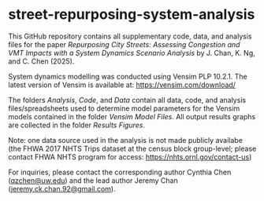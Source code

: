 # street-repurposing-system-analysis

This GitHub repository contains all supplementary code, data, and analysis files for the paper _Repurposing City Streets: Assessing Congestion and VMT Impacts with a System Dynamics Scenario Analysis_ by J. Chan, K. Ng, and C. Chen (2025).

System dynamics modelling was conducted using Vensim PLP 10.2.1. The latest version of Vensim is available at: https://vensim.com/download/

The folders _Analysis_, _Code_, and _Data_ contain all data, code, and analysis files/spreadsheets used to determine model parameters for the Vensim models contained in the folder _Vensim Model Files_. All output results graphs are collected in the folder _Results Figures_.

Note: one data source used in the analysis is not made publicly availabe (the FHWA 2017 NHTS Trips dataset at the census block group-level; please contact FHWA NHTS program for access: https://nhts.ornl.gov/contact-us)

For inquiries, please contact the corresponding author Cynthia Chen (qzchen@uw.edu) and the lead author Jeremy Chan (jeremy.ck.chan.92@gmail.com).
